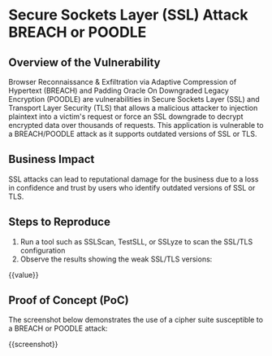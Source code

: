 # Secure Sockets Layer (SSL) Attack BREACH or POODLE

## Overview of the Vulnerability

Browser Reconnaissance & Exfiltration via Adaptive Compression of Hypertext (BREACH) and Padding Oracle On Downgraded Legacy Encryption (POODLE) are vulnerabilities in Secure Sockets Layer (SSL) and Transport Layer Security (TLS) that allows a malicious attacker to injection plaintext into a victim's request or force an SSL downgrade to decrypt encrypted data over thousands of requests. This application is vulnerable to a BREACH/POODLE attack as it supports outdated versions of SSL or TLS.

## Business Impact

SSL attacks can lead to reputational damage for the business due to a loss in confidence and trust by users who identify outdated versions of SSL or TLS. 

## Steps to Reproduce

1. Run a tool such as SSLScan, TestSLL, or SSLyze to scan the SSL/TLS configuration
1. Observe the results showing the weak SSL/TLS versions:

{{value}}

## Proof of Concept (PoC)

The screenshot below demonstrates the use of a cipher suite susceptible to a  BREACH or POODLE attack:

{{screenshot}}
